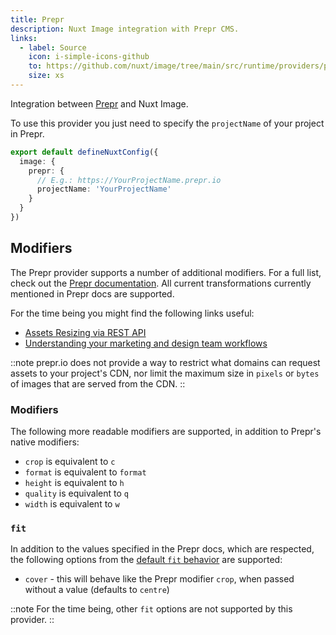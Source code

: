 ```yaml
---
title: Prepr
description: Nuxt Image integration with Prepr CMS.
links:
  - label: Source
    icon: i-simple-icons-github
    to: https://github.com/nuxt/image/tree/main/src/runtime/providers/prepr
    size: xs
---
```


Integration between [Prepr](https://prepr.io) and Nuxt Image.

To use this provider you just need to specify the `projectName` of your project in Prepr.

```ts [nuxt.config.ts]
export default defineNuxtConfig({
  image: {
    prepr: {
      // E.g.: https://YourProjectName.prepr.io
      projectName: 'YourProjectName'
    }
  }
})
```

## Modifiers

The Prepr provider supports a number of additional modifiers. For a full list,
check out the [Prepr documentation](https://docs.prepr.io/reference/rest/v1/assets-resizing).
All current transformations currently mentioned in Prepr docs are supported.

For the time being you might find the following links useful:

- [Assets Resizing via REST API](https://docs.prepr.io/reference/rest/v1/assets-resizing)
- [Understanding your marketing and design team workflows](https://docs.prepr.io/managing-content/images)

::note
prepr.io does not provide a way to restrict what domains can
request assets to your project's CDN, nor limit the maximum size in `pixels` or
`bytes` of images that are served from the CDN.
::

### Modifiers

The following more readable modifiers are supported, in addition to Prepr's
native modifiers:

- `crop` is equivalent to `c`
- `format` is equivalent to `format`
- `height` is equivalent to `h`
- `quality` is equivalent to `q`
- `width` is equivalent to `w`

### `fit`

In addition to the values specified in the Prepr docs, which are respected, the
following options from the [default `fit` behavior](/usage/nuxt-img#fit)
are supported:

- `cover` - this will behave like the Prepr modifier `crop`, when passed without
a value (defaults to `centre`)

::note
For the time being, other `fit` options are not supported by this provider.
::
